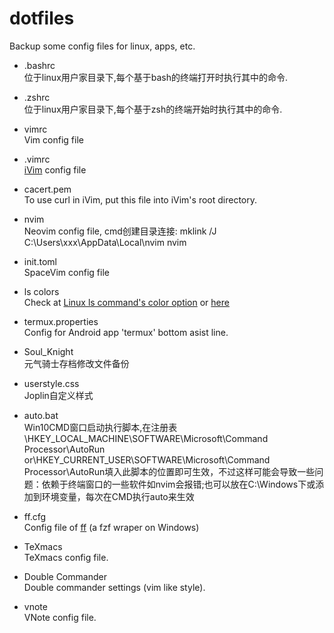 # dotfiles
Backup some config files for linux, apps, etc.

- .bashrc  
位于linux用户家目录下,每个基于bash的终端打开时执行其中的命令.

- .zshrc  
位于linux用户家目录下,每个基于zsh的终端开始时执行其中的命令.

- vimrc  
Vim config file

- .vimrc  
[iVim](https://github.com/terrychou/iVim) config file

- cacert.pem  
To use curl in iVim, put this file into iVim's root directory.

- nvim  
Neovim config file, cmd创建目录连接: mklink /J C:\Users\xxx\AppData\Local\nvim nvim

- init.toml  
SpaceVim config file

- ls colors  
Check at [Linux ls command's color option](http://www.linux-sxs.org/housekeeping/lscolors.html) or [here](https://www.cnblogs.com/storymedia/archive/2010/03/18/4436171.html)

- termux.properties  
Config for Android app 'termux' bottom asist line.

- Soul_Knight  
元气骑士存档修改文件备份

- userstyle.css  
Joplin自定义样式

- auto.bat  
Win10CMD窗口启动执行脚本,在注册表\HKEY_LOCAL_MACHINE\SOFTWARE\Microsoft\Command Processor\AutoRun or\HKEY_CURRENT_USER\SOFTWARE\Microsoft\Command Processor\AutoRun填入此脚本的位置即可生效，不过这样可能会导致一些问题：依赖于终端窗口的一些软件如nvim会报错;也可以放在C:\Windows下或添加到环境变量，每次在CMD执行auto来生效

- ff.cfg  
Config file of [ff](https://github.com/genotrance/ff) (a fzf wraper on Windows)

- TeXmacs  
TeXmacs config file.

- Double Commander  
Double commander settings (vim like style).

- vnote  
VNote config file.
